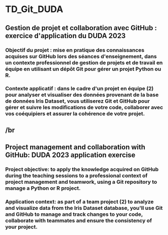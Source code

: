 # TD_Git_DUDA

## Gestion de projet et collaboration avec GitHub : exercice d'application du DUDA 2023
### Objectif du projet  : mise en pratique des connaissances acquises sur GitHub lors des séances d'enseignement, dans un contexte professionnel de gestion de projets et de travail en équipe en utilisant un dépôt Git pour gérer un projet Python ou R.
### Contexte applicatif : dans le cadre d'un projet en équipe (2) pour analyser et visualiser des données provenant de la base de données Iris Dataset, vous utiliserez Git et GitHub pour gérer et suivre les modifications de votre code, collaborer avec vos coéquipiers et assurer la cohérence de votre projet.
/br
---------------
## Project management and collaboration with GitHub: DUDA 2023 application exercise
### Project objective: to apply the knowledge acquired on GitHub during the teaching sessions to a professional context of project management and teamwork, using a Git repository to manage a Python or R project.
### Application context: as part of a team project (2) to analyze and visualize data from the Iris Dataset database, you'll use Git and GitHub to manage and track changes to your code, collaborate with teammates and ensure the consistency of your project.
